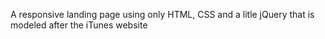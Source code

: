 A responsive landing page using only HTML, CSS and a litle jQuery that is modeled after the iTunes website
